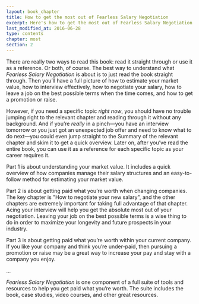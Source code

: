 ```yaml
---
layout: book_chapter
title: How to get the most out of Fearless Salary Negotiation
excerpt: Here's how to get the most out of Fearless Salary Negotiation.
last_modified_at: 2016-06-28
type: contents
chapter: most
section: 2
---
```


There are really two ways to read this book: read it straight through or use it as a reference. Or both, of course. The best way to understand what *Fearless Salary Negotiation* is about is to just read the book straight through. Then you’ll have a full picture of how to estimate your market value, how to interview effectively, how to negotiate your salary, how to leave a job on the best possible terms when the time comes, and how to get a promotion or raise.

However, if you need a specific topic *right now*, you should have no trouble jumping right to the relevant chapter and reading through it without any background. And if you’re *really* in a pinch—you have an interview tomorrow or you just got an unexpected job offer and need to know what to do next—you could even jump straight to the Summary of the relevant chapter and skim it to get a quick overview. Later on, after you’ve read the entire book, you can use it as a reference for each specific topic as your career requires it.

Part 1 is about understanding your market value. It includes a quick overview of how companies manage their salary structures and an easy-to-follow method for estimating your market value.

Part 2 is about getting paid what you’re worth when changing companies. The key chapter is "How to negotiate your new salary", and the other chapters are extremely important for taking full advantage of that chapter. Acing your interview will help you get the absolute most out of your negotiation. Leaving your job on the best possible terms is a wise thing to do in order to maximize your longevity and future prospects in your industry.

Part 3 is about getting paid what you’re worth within your current company. If you like your company and think you’re under-paid, then pursuing a promotion or raise may be a great way to increase your pay and stay with a company you enjoy.

<p class="u-center">…</p>

*Fearless Salary Negotiation* is one component of a full suite of tools and resources to help you get paid what you’re worth. The suite includes the book, case studies, video courses, and other great resources.